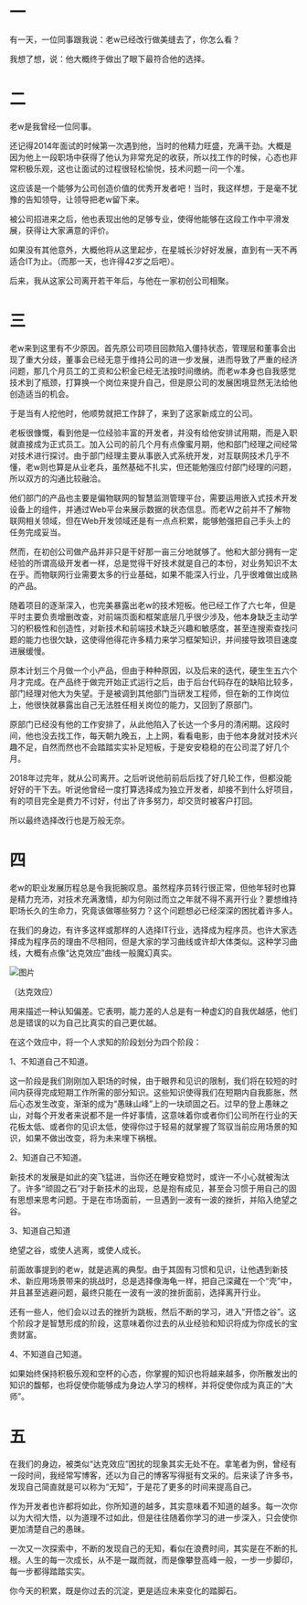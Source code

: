# 一
有一天，一位同事跟我说：老w已经改行做美缝去了，你怎么看？

我想了想，说：他大概终于做出了眼下最符合他的选择。

# 二
老w是我曾经一位同事。

还记得2014年面试的时候第一次遇到他，当时的他精力旺盛，充满干劲。大概是因为他上一段职场中获得了他认为非常充足的收获，所以找工作的时候，心态也非常积极乐观，这也让面试的过程很轻松愉悦，技术问题一问一个准。

这应该是一个能够为公司创造价值的优秀开发者吧！当时，我这样想，于是毫不犹豫的告知领导，让领导把老w留下来。

被公司招进来之后，他也表现出他的足够专业，使得他能够在这段工作中平滑发展，获得让大家满意的评价。

如果没有其他意外，大概他将从这里起步，在星城长沙好好发展，直到有一天不再适合IT为止。（而那一天，也许得42岁之后吧）。

后来，我从这家公司离开若干年后，与他在一家初创公司相聚。

# 三
老w来到这里有不少原因。首先原公司项目回款陷入僵持状态，管理层和董事会出现了重大分歧，董事会已经无意于维持公司的进一步发展，进而导致了严重的经济问题，那几个月员工的工资和公积金已经无法按时间缴纳。而老w本身也自我感觉技术到了瓶颈，打算换一个岗位来提升自己，但是原公司的发展困境显然无法给他创造适当的机会。

于是当有人挖他时，他顺势就把工作辞了，来到了这家新成立的公司。

老板很慷慨，看到他是一位经验丰富的开发者，并没有给他安排试用期，而是入职就直接成为正式员工。加入公司的前几个月有点像蜜月期，他和部门经理之间经常对技术进行探讨。由于部门经理主要从事嵌入式系统开发，对互联网技术几乎不懂，老w则也算是从业老兵，虽然基础不扎实，但还能勉强应付部门经理的问题，所以双方的沟通比较融洽。

他们部门的产品也主要是偏物联网的智慧监测管理平台，需要运用嵌入式技术开发设备上的组件，并通过Web平台来展示数据的状态信息。而老W之前并不了解物联网相关领域，但在Web开发领域还是有一点点积累，能够勉强把自己手头上的任务完成妥当。

然而，在初创公司做产品并非只是干好那一亩三分地就够了。他和大部分拥有一定经验的所谓高级开发者一样，总是觉得干好技术就是自己的本份，对业务知识不太在乎。而物联网行业需要太多的行业基础，如果不能深入行业，几乎很难做出成熟的产品。

随着项目的逐渐深入，也完美暴露出老w的技术短板。他已经工作了六七年，但是平时主要负责增删改查，对前端页面和框架底层几乎很少涉及，他本身缺乏主动学习的积极性和创造性，对新技术和前端技术缺乏兴趣和敏感度，甚至连搜索查找问题的能力也很欠缺，这使得他得花许多精力来学习框架知识，并间接导致项目速度进展缓慢。

原本计划三个月做一个小产品，但由于种种原因，以及后来的迭代，硬生生五六个月才完成。在产品终于做完开始正式运行之后，由于后台代码存在的缺陷比较多，部门经理对他大为失望。于是被调到其他部门当研发工程师，但在新的工作岗位上，他很快就暴露出自己无法胜任相关岗位的能力，又回到了原部门。

原部门已经没有他的工作安排了，从此他陷入了长达一个多月的清闲期。这段时间，他也没去找工作，每天朝九晚五，上上网，看看电影，由于他本身就对技术兴趣不足，自然而然也不会踏踏实实补足短板，于是安安稳稳的在公司混了好几个月。

2018年过完年，就从公司离开。之后听说他前前后后找了好几轮工作，但都没能好好的干下去。听说他曾经一度打算选择成为独立开发者，却接不到什么好项目，有的项目完全是费力不讨好，付出了许多努力，却交货时被客户打回。

所以最终选择改行也是万般无奈。

# 四
老w的职业发展历程总是令我扼腕叹息。虽然程序员转行很正常，但他年轻时也算是精力充沛，对技术充满激情，却为何刚过而立之年就不得不离开行业？要想维持职场长久的生命力，究竟该做哪些努力？这个问题想必已经深深的困扰着许多人。

在我们的身边，有许多这样或那样的人选择IT行业，选择成为程序员。也许大家选择成为程序员的理由不尽相同，但是大家的学习曲线或许却大体类似。这种学习曲线，大概有点像“达克效应”曲线一般魔幻真实。

![图片](https://uploader.shimo.im/f/WXL0JugXKFISHNSP.png!thumbnail)

（达克效应）

用来描述一种认知偏差。它表明，能力差的人总是有一种虚幻的自我优越感，他们总是错误的以为自己比真实的自己更优越。

在这个效应中，将一个人求知的阶段划分为四个阶段：

1、不知道自己不知道。

这一阶段是我们刚刚加入职场的时候，由于眼界和见识的限制，我们将在较短的时间内获得完成短期工作所需的部分知识。这些知识使得我们在短期内自我膨胀，然后心态发生改变，渐渐的成为“愚昧山峰”上的一块顽固之石。过早的登上愚昧之山，对每个开发者来说都不是一件好事情，这意味着你或者你们公司所在行业的天花板太低、或者你的见识太低，使得你过于轻易的就掌握了驾驭当前应用场景的知识，如果不做出改变，将为未来埋下祸根。

2、知道自己不知道。

新技术的发展是如此的突飞猛进，当你还在睡安稳觉时，或许一不小心就被淘汰了。许多“顽固之石”对于新技术的出现，总是抱有成见，甚至会习惯于用自己的固有思想来思考问题。于是在市场面前，一旦遇到一波有一波的挫折，并陷入绝望之谷。

3、知道自己知道

绝望之谷，或使人逃离，或使人成长。

前面故事提到的老w，就是逃离的典型。由于其固有习惯和见识，让他遇到新技术、新应用场景带来的挑战时，总是选择像海龟一样，把自己深藏在一个“壳”中，并且甚至逃避问题，最终只能在一波有一波的挫折面前，选择离开行业。

还有一些人，他们会以过去的挫折为跳板，然后不断的学习，进入“开悟之谷”。这个阶段才是智慧形成的阶段，这意味着你过去的从业经验和知识将成为你成长的宝贵财富。

4、不知道自己知道。

如果始终保持积极乐观和空杯的心态，你掌握的知识也将越来越多，你所散发出的知识的馥郁，也将促使你能够成为身边人学习的榜样，并将促使你成为真正的“大师”。

# 五
在我们的身边，被类似“达克效应”困扰的现象其实无处不在。拿笔者为例，曾经有一段时间，我经常写博客，还以为自己的博客写得挺有文采的。后来读了许多书，发现自己简直就是可以称为“无知”，于是花了更多的时间来提高自己。

作为开发者也许都将如此，你所知道的越多，其实意味着不知道的越多。每一次你以为大彻大悟，以为道理不过如此，但是往往随着你学习的进一步深入，只会使你更加清楚自己的愚昧。

一次又一次探索中，不断的发现自己的无知，看似在浪费时间，其实是在不断的扎根。人生的每一次成长，从不是一蹴而就，而是像攀登高峰一般，一步一步脚印，每一步都得踏踏实实。

你今天的积累，既是你过去的沉淀，更是适应未来变化的踏脚石。






